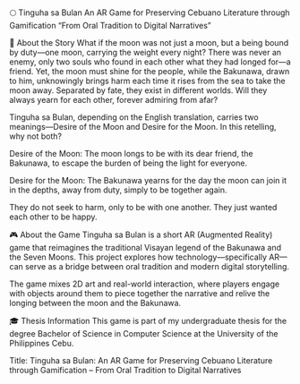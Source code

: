 🌕 Tinguha sa Bulan
An AR Game for Preserving Cebuano Literature through Gamification
“From Oral Tradition to Digital Narratives”

📖 About the Story
What if the moon was not just a moon, but a being bound by duty—one moon, carrying the weight every night? There was never an enemy, only two souls who found in each other what they had longed for—a friend. Yet, the moon must shine for the people, while the Bakunawa, drawn to him, unknowingly brings harm each time it rises from the sea to take the moon away. Separated by fate, they exist in different worlds. Will they always yearn for each other, forever admiring from afar?

Tinguha sa Bulan, depending on the English translation, carries two meanings—Desire of the Moon and Desire for the Moon. In this retelling, why not both?

Desire of the Moon: The moon longs to be with its dear friend, the Bakunawa, to escape the burden of being the light for everyone.

Desire for the Moon: The Bakunawa yearns for the day the moon can join it in the depths, away from duty, simply to be together again.

They do not seek to harm, only to be with one another. They just wanted each other to be happy.

🎮 About the Game
Tinguha sa Bulan is a short AR (Augmented Reality) game that reimagines the traditional Visayan legend of the Bakunawa and the Seven Moons. This project explores how technology—specifically AR—can serve as a bridge between oral tradition and modern digital storytelling.

The game mixes 2D art and real-world interaction, where players engage with objects around them to piece together the narrative and relive the longing between the moon and the Bakunawa.

🎓 Thesis Information
This game is part of my undergraduate thesis for the degree Bachelor of Science in Computer Science at the University of the Philippines Cebu.

Title:
Tinguha sa Bulan: An AR Game for Preserving Cebuano Literature through Gamification – From Oral Tradition to Digital Narratives
